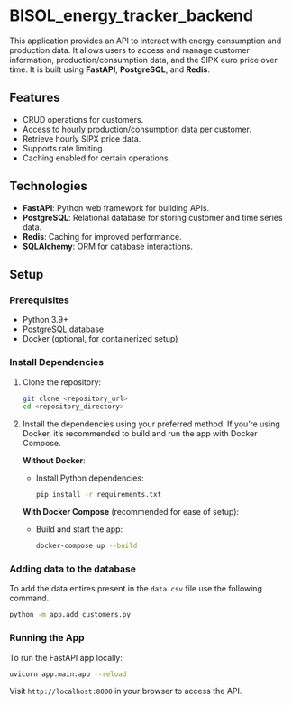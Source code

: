 # BISOL_energy_tracker_backend

This application provides an API to interact with energy consumption and production data. It allows users to access and manage customer information, production/consumption data, and the SIPX euro price over time. It is built using **FastAPI**, **PostgreSQL**, and **Redis**.

## Features
- CRUD operations for customers.
- Access to hourly production/consumption data per customer.
- Retrieve hourly SIPX price data.
- Supports rate limiting.
- Caching enabled for certain operations.

## Technologies
- **FastAPI**: Python web framework for building APIs.
- **PostgreSQL**: Relational database for storing customer and time series data.
- **Redis**: Caching for improved performance.
- **SQLAlchemy**: ORM for database interactions.

## Setup

### Prerequisites
- Python 3.9+
- PostgreSQL database
- Docker (optional, for containerized setup)

### Install Dependencies

1. Clone the repository:

   ```bash
   git clone <repository_url>
   cd <repository_directory>
   ```

2. Install the dependencies using your preferred method. If you’re using Docker, it’s recommended to build and run the app with Docker Compose.

   **Without Docker**:
   - Install Python dependencies:

     ```bash
     pip install -r requirements.txt
     ```

   **With Docker Compose** (recommended for ease of setup):
   - Build and start the app:

     ```bash
     docker-compose up --build
     ```

### Adding data to the database
  To add the data entires present in the `data.csv` file use the following command.
  ```bash
  python -m app.add_customers.py 
  ```

### Running the App
To run the FastAPI app locally:

```bash
uvicorn app.main:app --reload
```

Visit `http://localhost:8000` in your browser to access the API.